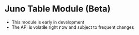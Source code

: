 # Juno Table Module (Beta)

* This module is early in development
* The API is volatile right now and subject to frequent changes


